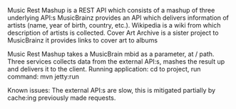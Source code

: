
Music Rest Mashup is a REST API which consists of a mashup of three underlying API:s 
MusicBrainz provides an API which delivers information of artists (name, year of birth, country, etc.). 
Wikipedia is a wiki from which description of artists is collected. 
Cover Art Archive is a sister project to MusicBrainz it provides links to cover art to albums

Music Rest Mashup takes a MusicBrain mbid as a parameter, at / path. Three services collects data from the external API:s, mashes the result up and delivers it to the client.
Running application: 
cd to project, run command: mvn jetty:run


Known issues: 
The external API:s are slow, this is mitigated partially by cache:ing previously made requests.
